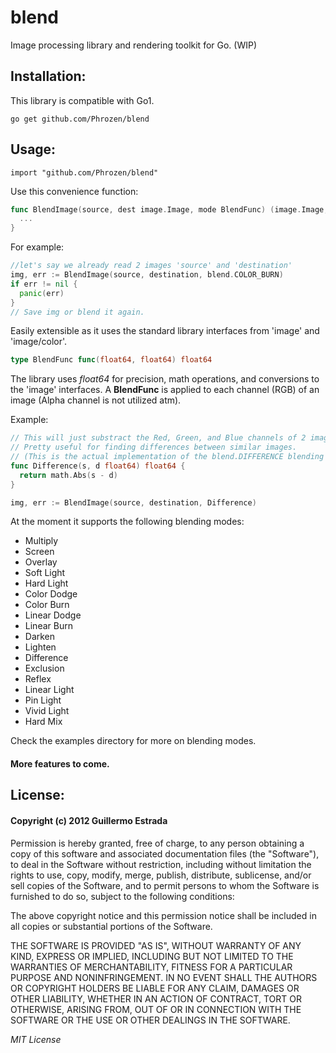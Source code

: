 
# blend

Image processing library and rendering toolkit for Go. (WIP)

## Installation:

This library is compatible with Go1.

```
go get github.com/Phrozen/blend
```

## Usage:
```
import "github.com/Phrozen/blend"
```

Use this convenience function:
```go
func BlendImage(source, dest image.Image, mode BlendFunc) (image.Image, error) {
  ...
}
```

For example:

```go
//let's say we already read 2 images 'source' and 'destination'
img, err := BlendImage(source, destination, blend.COLOR_BURN)
if err != nil {
  panic(err)
}
// Save img or blend it again.
```

Easily extensible as it uses the standard library interfaces from 'image' and 'image/color'.

```go
type BlendFunc func(float64, float64) float64
```

The library uses _float64_ for precision, math operations, and conversions to the 'image' interfaces. A __BlendFunc__ is applied to each channel (RGB) of an image (Alpha channel is not utilized atm).

Example:

```go
// This will just substract the Red, Green, and Blue channels of 2 images.
// Pretty useful for finding differences between similar images.
// (This is the actual implementation of the blend.DIFFERENCE blending mode)
func Difference(s, d float64) float64 {
  return math.Abs(s - d)
}

img, err := BlendImage(source, destination, Difference)
```

At the moment it supports the following blending modes:

+ Multiply
+ Screen
+ Overlay
+ Soft Light
+ Hard Light
+ Color Dodge
+ Color Burn
+ Linear Dodge
+ Linear Burn
+ Darken
+ Lighten
+ Difference
+ Exclusion
+ Reflex
+ Linear Light
+ Pin Light
+ Vivid Light
+ Hard Mix

Check the examples directory for more on blending modes.

#### More features to come.

## License:
#### Copyright (c) 2012 Guillermo Estrada

Permission is hereby granted, free of charge, to any person obtaining a copy of this software and associated documentation files (the "Software"), to deal in the Software without restriction, including without limitation the rights to use, copy, modify, merge, publish, distribute, sublicense, and/or sell copies of the Software, and to permit persons to whom the Software is furnished to do so, subject to the following conditions:

The above copyright notice and this permission notice shall be included in all copies or substantial portions of the Software.

THE SOFTWARE IS PROVIDED "AS IS", WITHOUT WARRANTY OF ANY KIND, EXPRESS OR IMPLIED, INCLUDING BUT NOT LIMITED TO THE WARRANTIES OF MERCHANTABILITY, FITNESS FOR A PARTICULAR PURPOSE AND NONINFRINGEMENT. IN NO EVENT SHALL THE AUTHORS OR COPYRIGHT HOLDERS BE LIABLE FOR ANY CLAIM, DAMAGES OR OTHER LIABILITY, WHETHER IN AN ACTION OF CONTRACT, TORT OR OTHERWISE, ARISING FROM, OUT OF OR IN CONNECTION WITH THE SOFTWARE OR THE USE OR OTHER DEALINGS IN THE SOFTWARE.

*MIT License*
